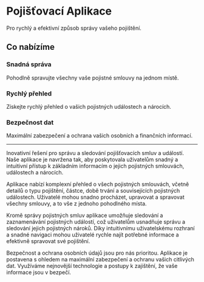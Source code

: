 <h1>Pojišťovací Aplikace</h1>

Pro rychlý a efektivní způsob správy vašeho pojištění.

<h2>Co nabízíme</h2>
<h3>Snadná správa</h3>
Pohodlně spravujte všechny vaše pojistné smlouvy na jednom místě.

<h3>Rychlý přehled</h3>
Získejte rychlý přehled o vašich pojistných událostech a nárocích.

<h3>Bezpečnost dat</h3>
Maximální zabezpečení a ochrana vašich osobních a finančních informací.
<hr />
<p>Inovativní řešení pro správu a sledování pojišťovacích smluv a událostí. Naše aplikace je navržena tak, aby poskytovala uživatelům snadný a intuitivní přístup k základním informacím o jejich pojistných smlouvách, událostech a nárocích.

Aplikace nabízí komplexní přehled o všech pojistných smlouvách, včetně detailů o typu pojištění, částce, době trvání a souvisejících pojistných událostech. Uživatelé mohou snadno procházet, upravovat a spravovat všechny smlouvy, a to vše z jednoho pohodlného místa.

Kromě správy pojistných smluv aplikace umožňuje sledování a zaznamenávání pojistných událostí, což uživatelům usnadňuje správu a sledování jejich pojistných nároků. Díky intuitivnímu uživatelskému rozhraní a snadné navigaci mohou uživatelé rychle najít potřebné informace a efektivně spravovat své pojištění.

Bezpečnost a ochrana osobních údajů jsou pro nás prioritou. Aplikace je postavena s ohledem na maximální zabezpečení a ochranu vašich citlivých dat. Využíváme nejnovější technologie a postupy k zajištění, že vaše informace jsou v bezpečí.</p>
